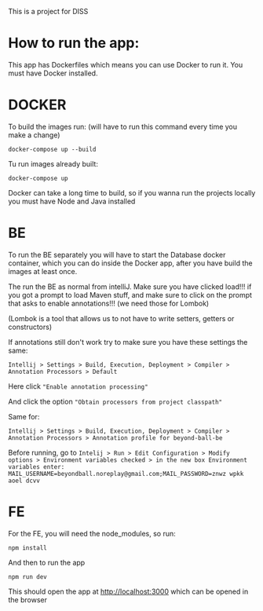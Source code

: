This is a project for DISS

# How to run the app:

This app has Dockerfiles which means you can use Docker to run it.
You must have Docker installed. 

# DOCKER

To build the images run:
(will have to run this command every time you make a change)

`docker-compose up --build`

Tu run images already built:

`docker-compose up`

Docker can take a long time to build, so if you wanna run the 
projects locally you must have Node and Java installed

# BE

To run the BE separately you will have to start the Database docker container,
which you can do inside the Docker app, after you have build the images at least once.

The run the BE as normal from intelliJ.
Make sure you have clicked load!!! if you got a prompt to load Maven stuff, and
make sure to click on the prompt that asks to enable annotations!!! (we need those for Lombok)

(Lombok is a tool that allows us to not have to write setters, getters or constructors)

If annotations still don't work try to make sure you have these settings the same:

`Intellij > Settings > Build, Execution, Deployment > Compiler > Annotation Processors > Default`

Here click `"Enable annotation processing"`

And click the option `"Obtain processors from project classpath"`

Same for:

`Intellij > Settings > Build, Execution, Deployment > Compiler > Annotation Processors > Annotation profile for beyond-ball-be`

Before running, go to `Intelij > Run > Edit Configuration > Modify options > Environment variables checked > in the new box Environment variables enter: MAIL_USERNAME=beyondball.noreplay@gmail.com;MAIL_PASSWORD=znwz wpkk aoel dcvv` 

# FE

For the FE, you will need the node_modules, so run:

`npm install`

And then to run the app

`npm run dev`

This should open the app at [http://localhost:3000](http://localhost:3000) which can be opened in the browser
